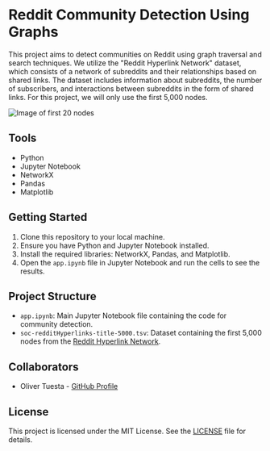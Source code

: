 # Reddit Community Detection Using Graphs

This project aims to detect communities on Reddit using graph traversal and search techniques. We utilize the "Reddit Hyperlink Network" dataset, which consists of a network of subreddits and their relationships based on shared links. The dataset includes information about subreddits, the number of subscribers, and interactions between subreddits in the form of shared links. For this project, we will only use the first 5,000 nodes.

![Image of first 20 nodes](https://github.com/oliverTuesta/reddit-communities-reddit/blob/main/images/first_20_nodes.png)

## Tools

-   Python
-   Jupyter Notebook
-   NetworkX
-   Pandas
-   Matplotlib

## Getting Started

1. Clone this repository to your local machine.
2. Ensure you have Python and Jupyter Notebook installed.
3. Install the required libraries: NetworkX, Pandas, and Matplotlib.
4. Open the `app.ipynb` file in Jupyter Notebook and run the cells to see the results.

## Project Structure

-   `app.ipynb`: Main Jupyter Notebook file containing the code for community detection.
-   `soc-redditHyperlinks-title-5000.tsv`: Dataset containing the first 5,000 nodes from the <a href="http://snap.stanford.edu/data/soc-RedditHyperlinks.html">Reddit Hyperlink Network</a>.

## Collaborators

-   Oliver Tuesta - [GitHub Profile](https://github.com/oliverTuesta)

## License

This project is licensed under the MIT License. See the [LICENSE](LICENSE) file for details.
